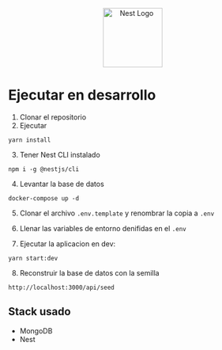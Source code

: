 <p align="center">
  <a href="http://nestjs.com/" target="blank"><img src="https://nestjs.com/img/logo-small.svg" width="120" alt="Nest Logo" /></a>
</p>

# Ejecutar en desarrollo 

1. Clonar el repositorio
2. Ejecutar 
```
yarn install
```
3. Tener Nest CLI instalado 
```
npm i -g @nestjs/cli
```
4. Levantar la base de datos
```
docker-compose up -d
```

5. Clonar el archivo ``` .env.template ``` y renombrar  la copia a  ``` .env ```

6. Llenar las variables de entorno denifidas en el ``` .env ```

7. Ejecutar la aplicacion en dev:
```
yarn start:dev
```

8. Reconstruir la base de datos con la semilla 
```
http://localhost:3000/api/seed
```


## Stack usado

* MongoDB
* Nest